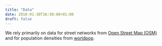 ```yaml
---
title: "Data"
date: 2018-01-30T16:50:08+01:00
draft: false
---
```


We rely primarily on data for street networks from [Open Street Map
(OSM)](https://openstreetmap.org) and for population densities from
[worldpop](http://www.worldpop.org.uk).
